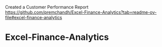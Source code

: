 Created a Customer Performance Report 
https://github.com/premchandh/Excel-Finance-Analytics?tab=readme-ov-file#excel-finance-analytics
# Excel-Finance-Analytics
